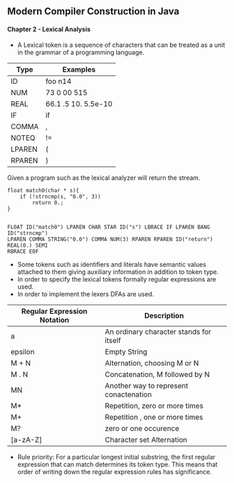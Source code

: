 ## Modern Compiler Construction in Java

#### Chapter 2 - Lexical Analysis

* A Lexical token is a sequence of characters that can be treated as a unit in the grammar of a programming language.

| Type | Examples |
|------|----------|
| ID   | foo  n14 |
| NUM  | 73 0 00 515 |
| REAL | 66.1 .5 10. 5.5e-10|
| IF   | if |
| COMMA | , |
| NOTEQ | != |
| LPAREN | ( |
| RPAREN | ) |

Given a program such as the lexical analyzer will return the stream.
	
	float match0(char * s){
		if (!strncmp(s, "0.0", 3))
			return 0.;
	}


	FLOAT ID("match0") LPAREN CHAR STAR ID("s") LBRACE IF LPAREN BANG ID("strncmp") 
	LPAREN COMMA STRING("0.0") COMMA NUM(3) RPAREN RPAREN ID("return") REAL(0.) SEMI 
	RBRACE EOF

* Some tokens such as identifiers and literals have semantic values attached to them giving auxiliary information in addition to token type.
* In order to specify the lexical tokens formally regular expressions are used.
* In order to implement the lexers DFAs are used.

| Regular Expression Notation | Description |
| ----------------------------|-------------|
| a | An ordinary character stands for itself|
| epsilon | Empty String |
| M  + N | Alternation, choosing M or N |
| M . N | Concatenation, M  followed by N |
| MN | Another way to represent conactenation |
| M* | Repetition, zero or more times |
| M+ | Repetition , one or more times |
| M? | zero or one occurence |
| [a-zA-Z] | Character set Alternation |

* Rule priority: For a particular longest initial substring, the first regular expression that can match determines its token type. This means
that order of writing down the regular expression rules has significance.